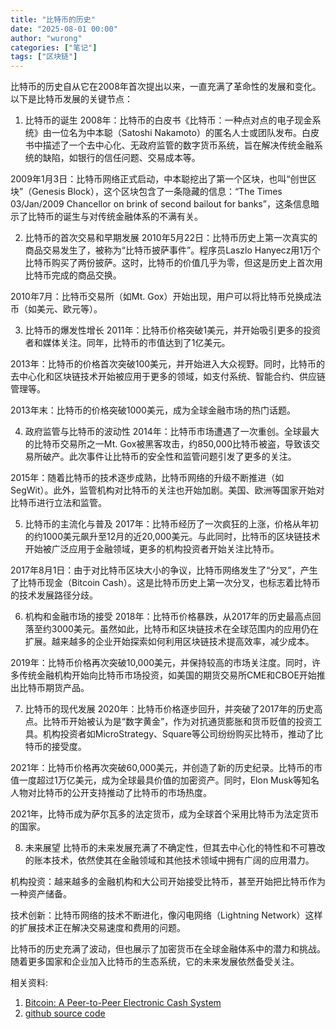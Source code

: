 ```yaml
---
title: "比特币的历史"
date: "2025-08-01 00:00"
author: "wurong"
categories: ["笔记"]
tags: ["区块链"]
---
```

比特币的历史自从它在2008年首次提出以来，一直充满了革命性的发展和变化。以下是比特币发展的关键节点：

1. 比特币的诞生
2008年：比特币的白皮书《比特币：一种点对点的电子现金系统》由一位名为中本聪（Satoshi Nakamoto）的匿名人士或团队发布。白皮书中描述了一个去中心化、无政府监管的数字货币系统，旨在解决传统金融系统的缺陷，如银行的信任问题、交易成本等。

2009年1月3日：比特币网络正式启动，中本聪挖出了第一个区块，也叫“创世区块”（Genesis Block），这个区块包含了一条隐藏的信息：“The Times 03/Jan/2009 Chancellor on brink of second bailout for banks”，这条信息暗示了比特币的诞生与对传统金融体系的不满有关。

2. 比特币的首次交易和早期发展
2010年5月22日：比特币历史上第一次真实的商品交易发生了，被称为“比特币披萨事件”。程序员Laszlo Hanyecz用1万个比特币购买了两份披萨。这时，比特币的价值几乎为零，但这是历史上首次用比特币完成的商品交换。

2010年7月：比特币交易所（如Mt. Gox）开始出现，用户可以将比特币兑换成法币（如美元、欧元等）。

3. 比特币的爆发性增长
2011年：比特币价格突破1美元，并开始吸引更多的投资者和媒体关注。同年，比特币的市值达到了1亿美元。

2013年：比特币的价格首次突破100美元，并开始进入大众视野。同时，比特币的去中心化和区块链技术开始被应用于更多的领域，如支付系统、智能合约、供应链管理等。

2013年末：比特币的价格突破1000美元，成为全球金融市场的热门话题。

4. 政府监管与比特币的波动性
2014年：比特币市场遭遇了一次重创。全球最大的比特币交易所之一Mt. Gox被黑客攻击，约850,000比特币被盗，导致该交易所破产。此次事件让比特币的安全性和监管问题引发了更多的关注。

2015年：随着比特币的技术逐步成熟，比特币网络的升级不断推进（如SegWit）。此外，监管机构对比特币的关注也开始加剧。美国、欧洲等国家开始对比特币进行立法和监管。

5. 比特币的主流化与普及
2017年：比特币经历了一次疯狂的上涨，价格从年初的约1000美元飙升至12月的近20,000美元。与此同时，比特币的区块链技术开始被广泛应用于金融领域，更多的机构投资者开始关注比特币。

2017年8月1日：由于对比特币区块大小的争议，比特币网络发生了“分叉”，产生了比特币现金（Bitcoin Cash）。这是比特币历史上第一次分叉，也标志着比特币的技术发展路径分歧。

6. 机构和金融市场的接受
2018年：比特币价格暴跌，从2017年的历史最高点回落至约3000美元。虽然如此，比特币和区块链技术在全球范围内的应用仍在扩展。越来越多的企业开始探索如何利用区块链技术提高效率，减少成本。

2019年：比特币价格再次突破10,000美元，并保持较高的市场关注度。同时，许多传统金融机构开始向比特币市场投资，如美国的期货交易所CME和CBOE开始推出比特币期货产品。

7. 比特币的现代发展
2020年：比特币价格逐步回升，并突破了2017年的历史高点。比特币开始被认为是“数字黄金”，作为对抗通货膨胀和货币贬值的投资工具。机构投资者如MicroStrategy、Square等公司纷纷购买比特币，推动了比特币的接受度。

2021年：比特币价格再次突破60,000美元，并创造了新的历史纪录。比特币的市值一度超过1万亿美元，成为全球最具价值的加密资产。同时，Elon Musk等知名人物对比特币的公开支持推动了比特币的市场热度。

2021年，比特币成为萨尔瓦多的法定货币，成为全球首个采用比特币为法定货币的国家。

8. 未来展望
比特币的未来发展充满了不确定性，但其去中心化的特性和不可篡改的账本技术，依然使其在金融领域和其他技术领域中拥有广阔的应用潜力。

机构投资：越来越多的金融机构和大公司开始接受比特币，甚至开始把比特币作为一种资产储备。

技术创新：比特币网络的技术不断进化，像闪电网络（Lightning Network）这样的扩展技术正在解决交易速度和费用的问题。

比特币的历史充满了波动，但也展示了加密货币在全球金融体系中的潜力和挑战。随着更多国家和企业加入比特币的生态系统，它的未来发展依然备受关注。

相关资料:

1. [Bitcoin: A Peer-to-Peer Electronic Cash System](/assets/pdf/bitcoin.pdf)
2. [github source code](https://github.com/bitcoin/bitcoin)